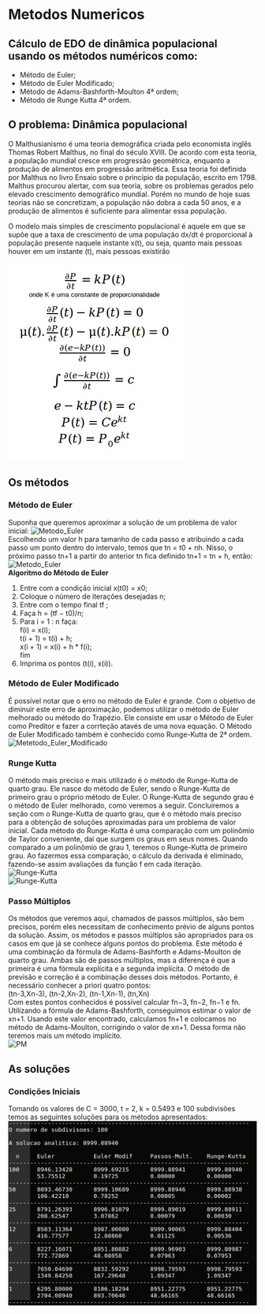 # Metodos Numericos

## Cálculo de EDO de dinâmica populacional usando os métodos numéricos como:
 - Método de Euler;
 - Método de Euler Modificado;
 - Método de Adams-Bashforth-Moulton 4ª ordem; 
 - Método de Runge Kutta 4ª ordem.

## O problema: Dinâmica populacional
O Malthusianismo é uma teoria demográfica criada pelo economista inglês Thomas Robert Malthus, no final do século XVIII. De acordo com esta teoria, a população mundial cresce em progressão geométrica, enquanto a produção de alimentos em progressão aritmética. Essa teoria foi definida por Malthus no livro Ensaio sobre o princípio da população, escrito em 1798. Malthus procurou alertar, com sua teoria, sobre os problemas gerados pelo elevado crescimento demográfico mundial. Porém no mundo de hoje suas teorias não se concretizam, a população não dobra a cada 50 anos, e a produção de alimentos é suficiente para alimentar essa população.

O modelo mais simples de crescimento populacional é aquele em que se supõe que a taxa de crescimento de uma população dx/dt é proporcional à população presente naquele instante x(t), ou seja, quanto mais pessoas houver em um instante (t), mais pessoas existirão

![Equation](/dinamica_populacional.jpg?raw=true)

## Os métodos
### Método de Euler 
Suponha que queremos aproximar a solução de um problema de valor inicial: 
![Metodo_Euler](https://wikimedia.org/api/rest_v1/media/math/render/svg/823a0cbb6755ef8910cb3bb018d11411e81e4120?raw=true) <br>
Escolhendo um valor h para tamanho de cada passo e atribuindo a cada passo um ponto dentro do intervalo, temos que tn = t0 + nh. Nisso, o próximo passo tn+1 a partir do anterior tn fica definido tn+1 = tn + h, então:<br>
![Metodo_Euler](https://wikimedia.org/api/rest_v1/media/math/render/svg/269f6c656eab53584639f205ecfe88b628af701a)
<br>
<b>Algoritmo do Método de Euler</b><br>
1. Entre com a condição inicial x(t0) = x0;<br>
2. Coloque o número de iterações desejadas n;<br>
3. Entre com o tempo final tf ;<br>
4. Faça h = (tf − t0)/n;<br>
5. Para i = 1 : n faça:<br>
	f(i) = x(i);<br>
	t(i + 1) = t(i) + h;<br>
	x(i + 1) = x(i) + h * f(i);<br>
	fim<br>
6. Imprima os pontos (t(i), x(i)).

### Método de Euler Modificado 
É possível notar que o erro no método de Euler é grande. Com o objetivo de diminuir este erro de aproximação, podemos utilizar o método de Euler melhorado ou método do Trapézio. Ele consiste em usar o Método de Euler como Preditor e fazer a corrteção atavés de uma nova equação. O Método de Euler Modificado também é conhecido como Runge-Kutta de 2ª ordem. <br>
![Metetodo_Euler_Modificado](https://s16.postimg.org/3yyji0tu9/image.jpg?raw=true)

### Runge Kutta
O método mais preciso e mais utilizado é o método de Runge-Kutta de quarto grau. Ele nasce do método de Euler, sendo o Runge-Kutta de primeiro grau o próprio método de Euler. O Runge-Kutta de segundo grau é o método de Euler melhorado, como veremos a seguir. Concluiremos a seção com o Runge-Kutta de quarto grau, que é o método mais preciso para a obtenção de soluções aproximadas para um problema de valor inicial. Cada método do Runge-Kutta é uma comparação com um polinômio de Taylor conveniente, daí que surgem os graus em seus nomes. Quando comparado a um polinômio de grau 1, teremos o Runge-Kutta de primeiro grau. Ao fazermos essa comparação, o cálculo da derivada é eliminado, fazendo-se assim avaliações da função f em cada iteração.
 <br>
![Runge-Kutta](https://wikimedia.org/api/rest_v1/media/math/render/svg/d8534f269d223b247698d487d6b93eef6a1070df)<br>
![Runge-Kutta](https://wikimedia.org/api/rest_v1/media/math/render/svg/42c75230fa264441ebc3725e456ea17147a604c3)

### Passo Múltiplos
Os métodos que veremos aqui, chamados de passos múltiplos, são bem precisos, porém eles necessitam de conhecimento prévio de alguns pontos da solução. Assim, os métodos e passos múltiplos são apropriados para os casos em que já se conhece alguns pontos do problema. Este método é uma combinação da fórmula de Adams-Bashforth e  Adams-Moulton de quarto grau. Ambas são de passos múltiplos, mas a diferença é que a primeira é uma fórmula explícita e a segunda implícita. O método de previsão e correção é a combinação desses dois métodos. Portanto, é necessário conhecer a priori quatro pontos:<br>
(tn-3,Xn-3), (tn-2,Xn-2), (tn-1,Xn-1), (tn,Xn)<br>
Com estes pontos conhecidos é possível calcular fn−3, fn−2, fn−1 e fn. Utilizando a fórmula de Adams-Bashforth, conseguimos estimar o valor de xn+1. Usando este valor encontrado, calculamos fn+1 e colocamos no método de Adams-Moulton, corrigindo o valor de xn+1. Dessa forma não teremos mais um método implícito.
<br>
![PM](https://s16.postimg.org/g23v5l4wh/image.jpg?raw=true)
## As soluções
### Condições Iniciais
Tomando os valores de C = 3000, t = 2, k = 0.5493 e 100 subdivisões temos as seguintes soluções para os métodos apresentados:<br>
![Resultados](/resultados.jpg?raw=true)